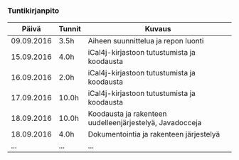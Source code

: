 ### Tuntikirjanpito
Päivä | Tunnit | Kuvaus
--------------- | ----- | ------
09.09.2016 | 3.5h | Aiheen suunnittelua ja repon luonti
15.09.2016 | 4.0h | iCal4j-kirjastoon tutustumista ja koodausta
16.09.2016 | 2.0h | iCal4j-kirjastoon tutustumista ja koodausta
17.09.2016 | 10.0h | iCal4j-kirjastoon tutustumista ja koodausta
18.09.2016 | 10.0h | Koodausta ja rakenteen uudelleenjärjestelyä, Javadocceja
18.09.2016 | 4.0h | Dokumentointia ja rakenteen järjestelyä
... | ... | ...
